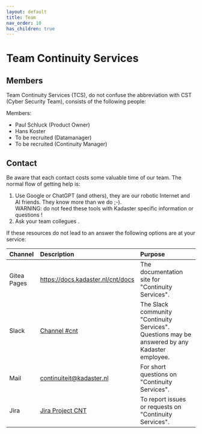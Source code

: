 ```yaml
---
layout: default
title: Team
nav_order: 10
has_children: true
---
```


# Team Continuity Services

## Members
Team Continuity Services (TCS), do not confuse the abbreviation with CST (Cyber Security Team), consists of the following people:

Members:
- Paul Schluck (Product Owner)
- Hans Koster
- To be recruited (Datamanager)
- To be recruited (Continuity Manager)

## Contact
Be aware that each contact costs some valuable time of our team. The normal flow of getting help is:

1. Use Google or ChatGPT (and others), they are our robotic Internet and AI friends. They know more than we do ;-).  
WARNING: do not feed these tools with Kadaster specific information or questions !
1. Ask your team collegues .

If these resources do not lead to an answer the following options are at your service:

|  Channel | Description | Purpose |
|:-------- |:---------- |:------- |
| Gitea Pages | https://docs.kadaster.nl/cnt/docs | The documentation site for "Continuity Services". |
| Slack | [Channel #cnt] | The Slack community "Continuity Services". Questions may be answered by any Kadaster employee. |
| Mail | continuiteit@kadaster.nl | For short questions on "Continuity Services". |
| Jira | [Jira Project CNT] | To report issues or requests on "Continuity Services". |

[Channel #cnt]: https://kadaster-it.slack.com/archives/C04KB15UBMK
[Jira Project CNT]: https://dev.kadaster.nl/jira/projects/PCM
